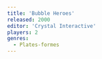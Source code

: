 ```yaml
---
title: 'Bubble Heroes'
released: 2000
editor: 'Crystal Interactive'
players: 2
genres:
  - Plates-formes
---
```

